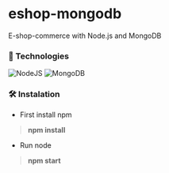 # eshop-mongodb
 E-shop-commerce with Node.js and MongoDB

### 🧪 Technologies

![NodeJS](https://img.shields.io/badge/node.js-6DA55F?style=for-the-badge&logo=node.js&logoColor=white) ![MongoDB](https://img.shields.io/badge/MongoDB-%234ea94b.svg?style=for-the-badge&logo=mongodb&logoColor=white)
### 🛠️ Instalation

* First install npm

> **npm install**


* Run node

> **npm start**
